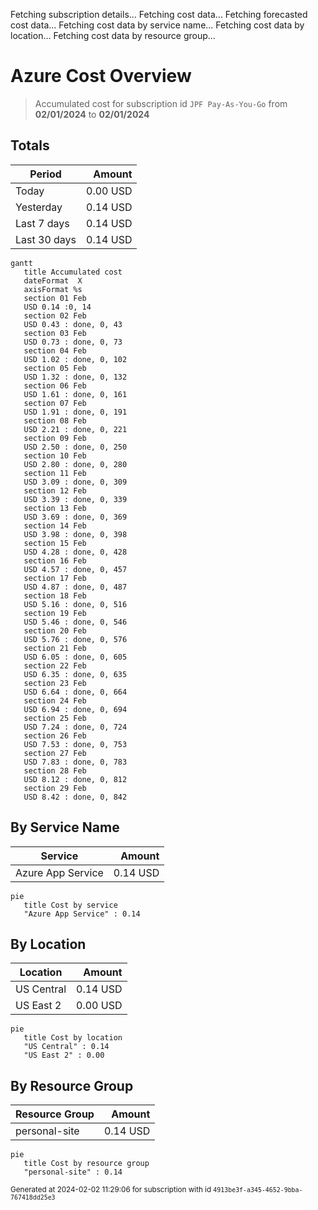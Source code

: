 Fetching subscription details...
Fetching cost data...
Fetching forecasted cost data...
Fetching cost data by service name...
Fetching cost data by location...
Fetching cost data by resource group...
# Azure Cost Overview

> Accumulated cost for subscription id `JPF Pay-As-You-Go` from **02/01/2024** to **02/01/2024**

## Totals

|Period|Amount|
|---|---:|
|Today|0.00 USD|
|Yesterday|0.14 USD|
|Last 7 days|0.14 USD|
|Last 30 days|0.14 USD|

```mermaid
gantt
   title Accumulated cost
   dateFormat  X
   axisFormat %s
   section 01 Feb
   USD 0.14 :0, 14
   section 02 Feb
   USD 0.43 : done, 0, 43
   section 03 Feb
   USD 0.73 : done, 0, 73
   section 04 Feb
   USD 1.02 : done, 0, 102
   section 05 Feb
   USD 1.32 : done, 0, 132
   section 06 Feb
   USD 1.61 : done, 0, 161
   section 07 Feb
   USD 1.91 : done, 0, 191
   section 08 Feb
   USD 2.21 : done, 0, 221
   section 09 Feb
   USD 2.50 : done, 0, 250
   section 10 Feb
   USD 2.80 : done, 0, 280
   section 11 Feb
   USD 3.09 : done, 0, 309
   section 12 Feb
   USD 3.39 : done, 0, 339
   section 13 Feb
   USD 3.69 : done, 0, 369
   section 14 Feb
   USD 3.98 : done, 0, 398
   section 15 Feb
   USD 4.28 : done, 0, 428
   section 16 Feb
   USD 4.57 : done, 0, 457
   section 17 Feb
   USD 4.87 : done, 0, 487
   section 18 Feb
   USD 5.16 : done, 0, 516
   section 19 Feb
   USD 5.46 : done, 0, 546
   section 20 Feb
   USD 5.76 : done, 0, 576
   section 21 Feb
   USD 6.05 : done, 0, 605
   section 22 Feb
   USD 6.35 : done, 0, 635
   section 23 Feb
   USD 6.64 : done, 0, 664
   section 24 Feb
   USD 6.94 : done, 0, 694
   section 25 Feb
   USD 7.24 : done, 0, 724
   section 26 Feb
   USD 7.53 : done, 0, 753
   section 27 Feb
   USD 7.83 : done, 0, 783
   section 28 Feb
   USD 8.12 : done, 0, 812
   section 29 Feb
   USD 8.42 : done, 0, 842
```

## By Service Name

|Service|Amount|
|---|---:|
|Azure App Service|0.14 USD|

```mermaid
pie
   title Cost by service
   "Azure App Service" : 0.14
```

## By Location

|Location|Amount|
|---|---:|
|US Central|0.14 USD|
|US East 2|0.00 USD|

```mermaid
pie
   title Cost by location
   "US Central" : 0.14
   "US East 2" : 0.00
```

## By Resource Group

|Resource Group|Amount|
|---|---:|
|personal-site|0.14 USD|

```mermaid
pie
   title Cost by resource group
   "personal-site" : 0.14
```

<sup>Generated at 2024-02-02 11:29:06 for subscription with id `4913be3f-a345-4652-9bba-767418dd25e3`</sup>
